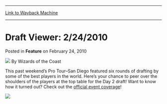 
---
[Link to Wayback Machine](https://web.archive.org/web/20220121205513/https://magic.wizards.com/en/articles/archive/feature/draft-viewer-2242010-2010-02-24)

[_metadata_:wayback_url]:- "https://magic.wizards.com/en/articles/archive/feature/draft-viewer-2242010-2010-02-24"
[_metadata_:wayback_raw_url]:- "https://web.archive.org/web/20220121205513id_/https://magic.wizards.com/en/articles/archive/feature/draft-viewer-2242010-2010-02-24"
[_metadata_:wayback_capture_timestamp]:- "2022-01-21 20:55:13+00:00"
[_metadata_:publish_date]:- "2010-02-24"
[_metadata_:description]:- "This past weekend’s Pro Tour–San Diego featured six rounds of drafting by some of the best players in the world. Here’s your chance to peer over the shoulders of the players at the top table for the Day 2 draft! Want to know how it turned out? Check out the official event coverage!"
[_metadata_:generator]:- "Drupal 7 (http://drupal.org)"
---


Draft Viewer: 2/24/2010
=======================



 Posted in **Feature**
 on February 24, 2010 






![](https://media.magic.wizards.com/styles/auth_small/public/images/person/wizards_author.jpg)
By Wizards of the Coast











This past weekend’s Pro Tour–San Diego featured six rounds of drafting by some of the best players in the world. Here’s your chance to peer over the shoulders of the players at the top table for the Day 2 draft! Want to know how it turned out? Check out the [official event coverage](/en/events/coverage/g%C3%B6rtzen-goes-all-way-san-diego)!

[![](https://media.magic.wizards.com/image_legacy_migration/mtg/images/daily/activity/act393_ss.jpg)](http://gatherer.wizards.com/magic/draftools/draftviewer.asp?draftid=2_20_2010_1)







